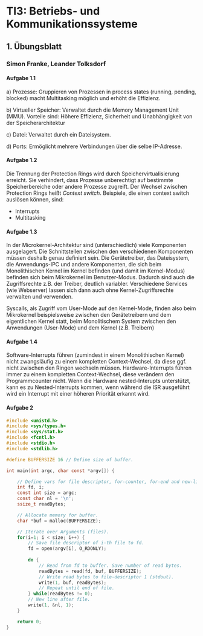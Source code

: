 # TI3: Betriebs- und Kommunikationssysteme

## 1. Übungsblatt

### Simon Franke, Leander Tolksdorf

#### Aufgabe 1.1

a) Prozesse: Gruppieren von Prozessen in process states (running, pending, blocked) macht Multitasking möglich und erhöht die Effizienz.

b) Virtueller Speicher: Verwaltet durch die Memory Management Unit (MMU). Vorteile sind: Höhere Effizienz, Sicherheit und Unabhängigkeit von der Speicherarchitektur

c) Datei: Verwaltet durch ein Dateisystem. 

d) Ports: Ermöglicht mehrere Verbindungen über die selbe IP-Adresse.

#### Aufgabe 1.2

Die Trennung der Protection Rings wird durch Speichervirtualisierung erreicht. Sie verhindert, dass Prozesse unberechtigt auf bestimmte Speicherbereiche oder andere Prozesse zugreift. 
Der Wechsel zwischen Protection Rings heißt *Context switch*. Beispiele, die einen context switch auslösen können, sind:
 - Interrupts 
 - Multitasking

#### Aufgabe 1.3

In der Microkernel-Architektur sind (unterschiedlich) viele Komponenten ausgelagert. Die Schnittstellen zwischen den verschiedenen Komponenten müssen deshalb genau definiert sein. Die Gerätetreiber, das Dateisystem, die Anwendungs-IPC und andere Komponenten, die sich beim Monolithischen Kernel im Kernel befinden (und damit im Kernel-Modus) befinden sich beim Mikrokernel im Benutzer-Modus. Dadurch sind auch die Zugriffsrechte z.B. der Treiber, deutlich variabler. Verschiedene Services (wie Webserver) lassen sich dann auch ohne Kernel-Zugriffsrechte verwalten und verwenden. 

Syscalls, als Zugriff vom User-Mode auf den Kernel-Mode, finden also beim Mikrokernel beispielsweise zwischen den Gerätetreibern und dem eigentlichen Kernel statt, beim Monolitischem System zwischen den Anwendungen (User-Mode) und dem Kernel (z.B. Treibern)

#### Aufgabe 1.4
Software-Interrupts führen (zumindest in einem Monolithischen Kernel) nicht zwangsläufig zu einem kompletten Context-Wechsel, da diese ggf. nicht zwischen den Ringen wechseln müssen. 
Hardware-Interrupts führen immer zu einem kompletten Context-Wechsel, diese verändern den Programmcounter nicht. 
Wenn die Hardware nested-Interupts unterstützt, kann es zu Nested-Interrupts kommen, wenn während die ISR ausgeführt wird ein Interrupt mit einer höheren Priorität erkannt wird.

#### Aufgabe 2
```c
#include <unistd.h>
#include <sys/types.h>
#include <sys/stat.h>
#include <fcntl.h>
#include <stdio.h>
#include <stdlib.h>

#define BUFFERSIZE 16 // Define size of buffer.

int main(int argc, char const *argv[]) {

    // Define vars for file descriptor, for-counter, for-end and new-line.
    int fd, i;
    const int size = argc;
    const char nl = '\n';
    ssize_t readBytes;

    // Allocate memory for buffer.
    char *buf = malloc(BUFFERSIZE);

    // Iterate over Arguments (files).
    for(i=1; i < size; i++) {
        // Save file descriptor of i-th file to fd.
        fd = open(argv[i], O_RDONLY);
        
        do {
            // Read from fd to buffer. Save number of read bytes.
            readBytes = read(fd, buf, BUFFERSIZE);
            // Write read bytes to file-descriptor 1 (stdout).
            write(1, buf, readBytes);
            // Repeat until end of file.
        } while(readBytes != 0);
        // New line after file.
        write(1, &nl, 1);
    }

    return 0;
}
```
